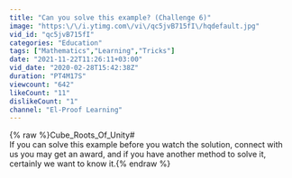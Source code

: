 ```yaml
---
title: "Can you solve this example? (Challenge 6)"
image: "https:\/\/i.ytimg.com\/vi\/qc5jvB715fI\/hqdefault.jpg"
vid_id: "qc5jvB715fI"
categories: "Education"
tags: ["Mathematics","Learning","Tricks"]
date: "2021-11-22T11:26:11+03:00"
vid_date: "2020-02-28T15:42:38Z"
duration: "PT4M17S"
viewcount: "642"
likeCount: "11"
dislikeCount: "1"
channel: "El-Proof Learning"
---
```

{% raw %}Cube_Roots_Of_Unity#<br />If you can solve this example before you watch the solution, connect with us you may get an award, and if you have another method to solve it, certainly we want to know it.{% endraw %}
